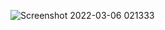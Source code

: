 ![Screenshot 2022-03-06 021333](https://user-images.githubusercontent.com/57150484/156902844-f6325ec2-e586-444e-9f54-ef189a155c0c.png)
